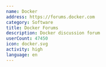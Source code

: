 ```yaml
---
name: Docker
address: https://forums.docker.com
category: Software
title: Docker Forums
description: Docker discussion forum
userCount: 47450
icon: docker.svg
activity: high
language: en
---
```

